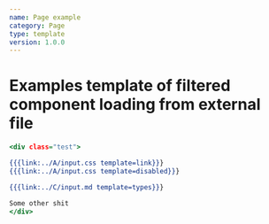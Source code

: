 ```yaml
---
name: Page example
category: Page
type: template
version: 1.0.0
---
```


# Examples template of filtered component loading from external file

```register.html
<div class="test">

{{{link:../A/input.css template=link}}}
{{{link:../A/input.css template=disabled}}}

{{{link:../C/input.md template=types}}}

Some other shit
</div>
```

